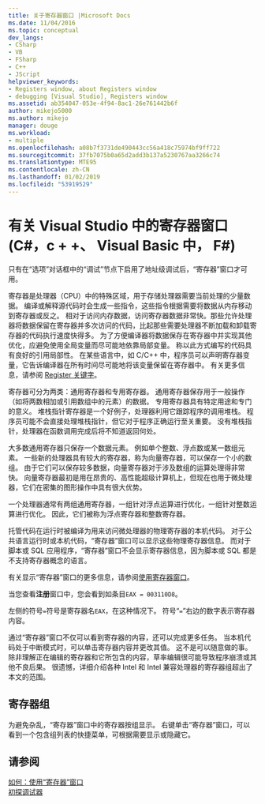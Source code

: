 ```yaml
---
title: 关于寄存器窗口 |Microsoft Docs
ms.date: 11/04/2016
ms.topic: conceptual
dev_langs:
- CSharp
- VB
- FSharp
- C++
- JScript
helpviewer_keywords:
- Registers window, about Registers window
- debugging [Visual Studio], Registers window
ms.assetid: ab354047-053e-4f94-8ac1-26e761442b6f
author: mikejo5000
ms.author: mikejo
manager: douge
ms.workload:
- multiple
ms.openlocfilehash: a08b7f3731de490443cc56a418c75974bf9ff722
ms.sourcegitcommit: 37fb7075b0a65d2add3b137a5230767aa3266c74
ms.translationtype: MTE95
ms.contentlocale: zh-CN
ms.lasthandoff: 01/02/2019
ms.locfileid: "53919529"
---
```

# <a name="about-the-registers-window-in-visual-studio-c-c-visual-basic-f"></a>有关 Visual Studio 中的寄存器窗口 (C#，c + +、 Visual Basic 中， F#)

只有在“选项”对话框中的“调试”节点下启用了地址级调试后，“寄存器”窗口才可用。  
  
 寄存器是处理器（CPU）中的特殊区域，用于存储处理器需要当前处理的少量数据。 编译或解释源代码时会生成一些指令，这些指令根据需要将数据从内存移动到寄存器或反之。 相对于访问内存数据，访问寄存器数据非常快。那些允许处理器将数据保留在寄存器并多次访问的代码，比起那些需要处理器不断加载和卸载寄存器的代码执行速度快得多。 为了方便编译器将数据保存在寄存器中并实现其他优化，应避免使用全局变量而尽可能地依靠局部变量。 称以此方式编写的代码具有良好的引用局部性。 在某些语言中，如 C/C++ 中，程序员可以声明寄存器变量，它告诉编译器在所有时间尽可能地将该变量保留在寄存器中。 有关更多信息，请参阅 [Register 关键字](https://msdn.microsoft.com/library/5b66905a-2f7f-4918-bb55-5e66d4bc50f9)。  
  
 寄存器可分为两类：通用寄存器和专用寄存器。 通用寄存器保存用于一般操作（如将两数相加或引用数组中的元素）的数据。 专用寄存器具有特定用途和专门的意义。 堆栈指针寄存器是一个好例子，处理器利用它跟踪程序的调用堆栈。 程序员可能不会直接处理堆栈指针，但它对于程序正确运行至关重要。 没有堆栈指针，处理器在函数调用完成后将不知道返回何处。  
  
 大多数通用寄存器只保存一个数据元素。 例如单个整数、浮点数或某一数组元素。 一些新的处理器具有较大的寄存器，称为向量寄存器，可以保存一个小的数组。 由于它们可以保存较多数据，向量寄存器对于涉及数组的运算处理得非常快。 向量寄存器最初是用在昂贵的、高性能超级计算机上，但现在也用于微处理器，它们在密集的图形操作中具有很大优势。  
  
 一个处理器通常有两组通用寄存器，一组针对浮点运算进行优化，一组针对整数运算进行优化。 因此，它们被称为浮点寄存器和整数寄存器。  
  
 托管代码在运行时被编译为用来访问微处理器的物理寄存器的本机代码。 对于公共语言运行时或本机代码，“寄存器”窗口可以显示这些物理寄存器信息。 而对于脚本或 SQL 应用程序，“寄存器”窗口不会显示寄存器信息，因为脚本或 SQL 都是不支持寄存器概念的语言。  
  
 有关显示“寄存器”窗口的更多信息，请参阅[使用寄存器窗口](../debugger/how-to-use-the-registers-window.md)。  
  
 当您查看**注册**窗口中，您会看到如条目`EAX = 003110D8`。  
  
 左侧的符号`=`符号是寄存器名`EAX`，在这种情况下。 符号“`=`”右边的数字表示寄存器内容。  
  
 通过“寄存器”窗口不仅可以看到寄存器的内容，还可以完成更多任务。 当本机代码处于中断模式时，可以单击寄存器内容并更改其值。 这不是可以随意做的事。 除非理解正在编辑的寄存器和它所包含的内容，草率编辑很可能导致程序崩溃或其他不良后果。 很遗憾，详细介绍各种 Intel 和 Intel 兼容处理器的寄存器组超出了本文的范围。  
  
## <a name="register-groups"></a>寄存器组  
 为避免杂乱，“寄存器”窗口中的寄存器按组显示。 右键单击“寄存器”窗口，可以看到一个包含组列表的快捷菜单，可根据需要显示或隐藏它。  
  
## <a name="see-also"></a>请参阅  
 [如何：使用“寄存器”窗口](../debugger/how-to-use-the-registers-window.md)   
 [初探调试器](../debugger/debugger-feature-tour.md)